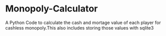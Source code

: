 # Monopoly-Calculator
  A Python Code to calculate the cash and mortage value of each player for cashless monopoly.This also includes storing those values with sqlite3
  
